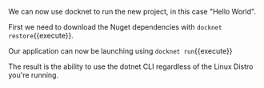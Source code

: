 We can now use docknet to run the new project, in this case "Hello World". 

First we need to download the Nuget dependencies with `docknet restore`{{execute}}. 

Our application can now be launching using `docknet run`{{execute}}

The result is the ability to use the dotnet CLI regardless of the Linux Distro you're running.